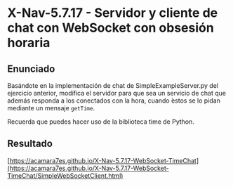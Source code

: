 # X-Nav-5.7.17 - Servidor y cliente de chat con WebSocket con obsesión horaria

## Enunciado

Basándote en la implementación de chat de SimpleExampleServer.py del ejercicio anterior,
modifica el servidor para que sea un servicio de chat que además responda a los conectados
con la hora, cuando  ́estos se lo pidan mediante un mensaje
`getTime`.

Recuerda que puedes hacer uso de la biblioteca time de Python.

## Resultado

[https://acamara7es.github.io/X-Nav-5.7.17-WebSocket-TimeChat](https://acamara7es.github.io/X-Nav-5.7.17-WebSocket-TimeChat/SimpleWebSocketClient.html)
